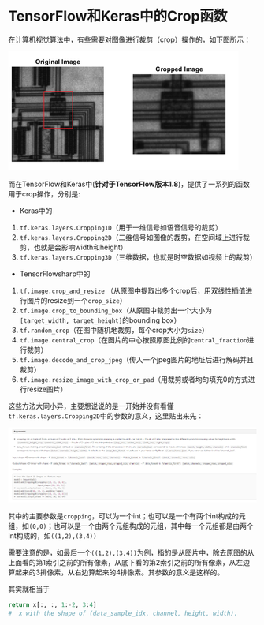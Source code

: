 # TensorFlow和Keras中的Crop函数

在计算机视觉算法中，有些需要对图像进行裁剪（crop）操作的，如下图所示：

![crop][crop]

而在TensorFlow和Keras中(**针对于TensorFlow版本1.8**)，提供了一系列的函数用于crop操作，分别是:

* Keras中的
1. `tf.keras.layers.Cropping1D`（用于一维信号如语音信号的裁剪）
2. `tf.keras.layers.Cropping2D`（二维信号如图像的裁剪，在空间域上进行裁剪，也就是会影响width和height）
3. `tf.keras.layers.Cropping3D`（三维数据，也就是时空数据如视频上的裁剪）
 
* TensorFlowsharp中的
1. `tf.image.crop_and_resize` （从原图中提取出多个crop后，用双线性插值进行图片的resize到一个`crop_size`）
2. `tf.image.crop_to_bounding_box`（从原图中裁剪出一个大小为`[target_width, target_height]`的bounding box）
3. `tf.random_crop`（在图中随机地裁剪，每个crop大小为`size`）
4. `tf.image.central_crop`（在图片的中心按照原图比例的`central_fraction`进行裁剪）
5. `tf.image.decode_and_crop_jpeg`（传入一个jpeg图片的地址后进行解码并且裁剪）
6. `tf.image.resize_image_with_crop_or_pad`（用裁剪或者均匀填充0的方式进行resize图片）

这些方法大同小异，主要想说说的是一开始并没有看懂`tf.keras.layers.Cropping2D`中的参数的意义，这里贴出来先：

![crop2d][crop2d]

其中的主要参数是`cropping`，可以为一个int；也可以是一个有两个int构成的元组，如`(0,0)`；也可以是一个由两个元组构成的元组，其中每一个元组都是由两个int构成的，如`((1,2),(3,4))`

需要注意的是，如最后一个`((1,2),(3,4))`为例，指的是从图片中，除去原图的从上面看的第1索引之前的所有像素，从底下看的第2索引之前的所有像素，从左边算起来的3排像素，从右边算起来的4排像素。其参数的意义是这样的。

其实就相当于
```python
return x[:, :, 1:-2, 3:4]
#  x with the shape of (data_sample_idx, channel, height, width).
```

[crop2d]: ./imgs/crop2d.png
[crop]: ./imgs/crop.png